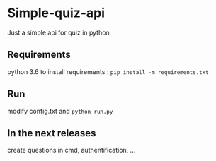 # Simple-quiz-api
Just a simple api for quiz in python

## Requirements
python 3.6
to install requirements : 
```pip install -m requirements.txt```
## Run
modify config.txt and 
```python run.py```

## In the next releases
create questions in cmd, authentification, ... 
